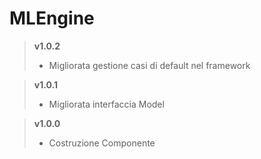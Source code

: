 # MLEngine

> **v1.0.2**
>	* Migliorata gestione casi di default nel framework

> **v1.0.1**
>	* Migliorata interfaccia Model

> **v1.0.0**
>	* Costruzione Componente
